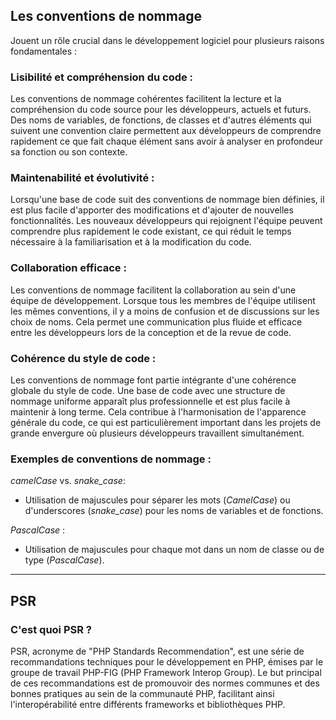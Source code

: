 ## Les conventions de nommage

Jouent un rôle crucial dans le développement logiciel pour plusieurs raisons fondamentales :

### Lisibilité et compréhension du code :

Les conventions de nommage cohérentes facilitent la lecture et la compréhension du code source pour les développeurs,
actuels et futurs. Des noms de variables, de fonctions, de classes et d'autres éléments qui suivent une convention
claire permettent aux développeurs de comprendre rapidement ce que fait chaque élément sans avoir à analyser en
profondeur sa fonction ou son contexte.

### Maintenabilité et évolutivité :

Lorsqu'une base de code suit des conventions de nommage bien définies, il est plus facile d'apporter des modifications
et d'ajouter de nouvelles fonctionnalités. Les nouveaux développeurs qui rejoignent l'équipe peuvent comprendre plus
rapidement le code existant, ce qui réduit le temps nécessaire à la familiarisation et à la modification du code.

### Collaboration efficace :

Les conventions de nommage facilitent la collaboration au sein d'une équipe de développement. Lorsque tous les membres
de l'équipe utilisent les mêmes conventions, il y a moins de confusion et de discussions sur les choix de noms. Cela
permet une communication plus fluide et efficace entre les développeurs lors de la conception et de la revue de code.

### Cohérence du style de code :

Les conventions de nommage font partie intégrante d'une cohérence globale du style de code. Une base de code avec une
structure de nommage uniforme apparaît plus professionnelle et est plus facile à maintenir à long terme. Cela contribue
à l'harmonisation de l'apparence générale du code, ce qui est particulièrement important dans les projets de grande
envergure où plusieurs développeurs travaillent simultanément.

### Exemples de conventions de nommage :

*camelCase* vs. *snake_case*:

- Utilisation de majuscules pour séparer les mots (*CamelCase*) ou d'underscores (*snake_case*) pour les noms de
  variables et de fonctions.

*PascalCase* :

- Utilisation de majuscules pour chaque mot dans un nom de classe ou de type (*PascalCase*).

---

## PSR

### C'est quoi PSR ?

PSR, acronyme de "PHP Standards Recommendation", est une série de recommandations techniques pour le développement en
PHP, émises par le groupe de travail PHP-FIG (PHP Framework Interop Group). Le but principal de ces recommandations est
de promouvoir des normes communes et des bonnes pratiques au sein de la communauté PHP, facilitant ainsi
l'interopérabilité entre différents frameworks et bibliothèques PHP.

